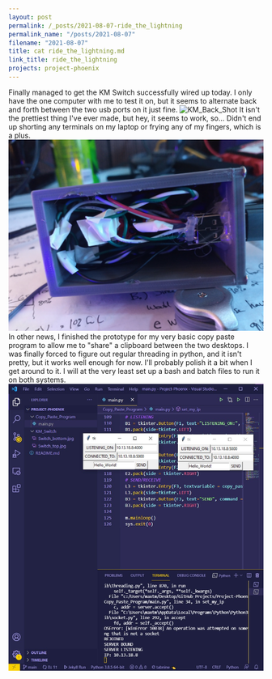 ```yaml
---
layout: post
permalink: /_posts/2021-08-07-ride_the_lightning
permalink_name: "/posts/2021-08-07"
filename: "2021-08-07"
title: cat ride_the_lightning.md
link_title: ride_the_lightning
projects: project-phoenix
---
```

Finally managed to get the KM Switch successfully wired up today. I only have the one computer with me to test it on, but it seems to alternate back and forth between the two usb ports on it just fine.
![KM_Back_Shot](/assets/images/Switch_top.jpg)
It isn't the prettiest thing I've ever made, but hey, it seems to work, so...
Didn't end up shorting any terminals on my laptop or frying any of my fingers, which is a plus.
![KM_Wires_Shot](/assets/images/Switch_bottom.jpg)
In other news, I finished the prototype for my very basic copy paste program to allow me to "share" a clipboard between the two desktops.
I was finally forced to figure out regular threading in python, and it isn't pretty, but it works well enough for now.
I'll probably polish it a bit when I get around to it.
I will at the very least set up a bash and batch files to run it on both systems.
![Screenshot](/assets/images/Copy_Paste.jpg)